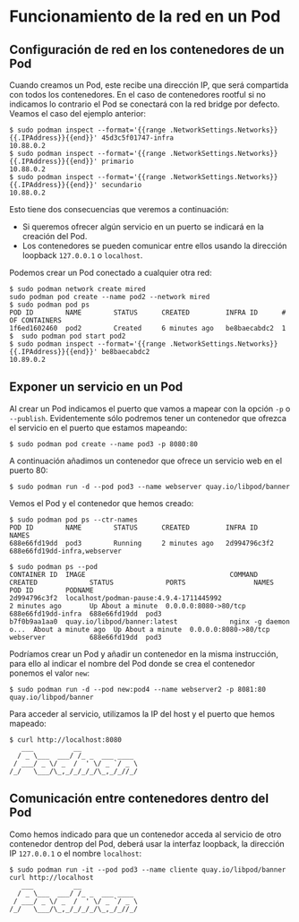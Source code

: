 # Funcionamiento de la red en un Pod

## Configuración de red en los contenedores de un Pod

Cuando creamos un Pod, este recibe una dirección IP, que será compartida con todos los contenedores. En el caso de contenedores rootful si no indicamos lo contrario el Pod se conectará con la red bridge por defecto. Veamos el caso del ejemplo anterior:

```
$ sudo podman inspect --format='{{range .NetworkSettings.Networks}}{{.IPAddress}}{{end}}' 45d3c5f01747-infra
10.88.0.2
$ sudo podman inspect --format='{{range .NetworkSettings.Networks}}{{.IPAddress}}{{end}}' primario
10.88.0.2
$ sudo podman inspect --format='{{range .NetworkSettings.Networks}}{{.IPAddress}}{{end}}' secundario
10.88.0.2
```

Esto tiene dos consecuencias que veremos a continuación:

* Si queremos ofrecer algún servicio en un puerto se indicará en la creación del Pod.
* Los contenedores se pueden comunicar entre ellos usando la dirección loopback `127.0.0.1` o `localhost`.

Podemos crear un Pod conectado a cualquier otra red:

```
$ sudo podman network create mired
sudo podman pod create --name pod2 --network mired
$ sudo podman pod ps
POD ID        NAME        STATUS      CREATED         INFRA ID      # OF CONTAINERS
1f6ed1602460  pod2        Created     6 minutes ago   be8baecabdc2  1
$  sudo podman pod start pod2
$ sudo podman inspect --format='{{range .NetworkSettings.Networks}}{{.IPAddress}}{{end}}' be8baecabdc2
10.89.0.2
```

## Exponer un servicio en un Pod

Al crear un Pod indicamos el puerto que vamos a mapear con la opción `-p` o `--publish`. Evidentemente sólo podremos tener un contenedor que ofrezca el servicio en el puerto que estamos mapeando:

```
$ sudo podman pod create --name pod3 -p 8080:80
```

A continuación añadimos un contenedor que ofrece un servicio web en el puerto 80:

```
$ sudo podman run -d --pod pod3 --name webserver quay.io/libpod/banner
```

Vemos el Pod y el contenedor que hemos creado:

```
$ sudo podman pod ps --ctr-names
POD ID        NAME        STATUS      CREATED         INFRA ID      NAMES
688e66fd19dd  pod3        Running     2 minutes ago   2d994796c3f2  688e66fd19dd-infra,webserver

$ sudo podman ps --pod
CONTAINER ID  IMAGE                                    COMMAND               CREATED             STATUS             PORTS                 NAMES               POD ID        PODNAME
2d994796c3f2  localhost/podman-pause:4.9.4-1711445992                        2 minutes ago       Up About a minute  0.0.0.0:8080->80/tcp  688e66fd19dd-infra  688e66fd19dd  pod3
b7f0b9aa1aa0  quay.io/libpod/banner:latest             nginx -g daemon o...  About a minute ago  Up About a minute  0.0.0.0:8080->80/tcp  webserver           688e66fd19dd  pod3
```

Podríamos crear un Pod y añadir un contenedor en la misma instrucción, para ello al indicar el nombre del Pod donde se crea el contenedor ponemos el valor `new`:

```
$ sudo podman run -d --pod new:pod4 --name webserver2 -p 8081:80 quay.io/libpod/banner
```

Para acceder al servicio, utilizamos la IP del host y el puerto que hemos mapeado:

```
$ curl http://localhost:8080
   ___          __              
  / _ \___  ___/ /_ _  ___ ____ 
 / ___/ _ \/ _  /  ' \/ _ `/ _ \
/_/   \___/\_,_/_/_/_/\_,_/_//_/
```

## Comunicación entre contenedores dentro del Pod

Como hemos indicado para que un contenedor acceda al servicio de otro contenedor dentrop del Pod, deberá usar la interfaz loopback, la dirección IP `127.0.0.1` o el nombre `localhost`:

```
$ sudo podman run -it --pod pod3 --name cliente quay.io/libpod/banner curl http://localhost
   ___          __              
  / _ \___  ___/ /_ _  ___ ____ 
 / ___/ _ \/ _  /  ' \/ _ `/ _ \
/_/   \___/\_,_/_/_/_/\_,_/_//_/
```
